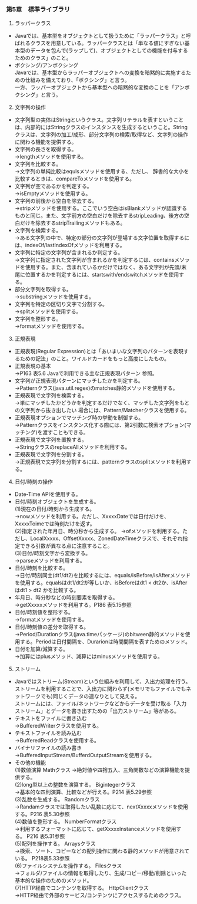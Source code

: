 

### 第5章　標準ライブラリ

1. ラッパークラス
* Javaでは、基本型をオブジェクトとして扱うために「ラッパークラス」と呼ばれるクラスを用意している。ラッパークラスとは「単なる値にすぎない基本型のデータを包んで(ラップして)、オブジェクトとしての機能を付与するためのクラス」のこと。  
* ボクシング/アンボクシング  
Javaでは、基本型からラッパーオブジェクトへの変換を暗黙的に実施するための仕組みを備えており、「ボクシング」と言う。  
一方、ラッパーオブジェクトから基本型への暗黙的な変換のことを「アンボクシング」と言う。  
2. 文字列の操作
* 文字列型の実体はStringというクラス。文字列リテラルを表すということは、内部的にはStringクラスのインスタンスを生成するということ。Stringクラスは、文字列の加工/成形、部分文字列の検索/取得など、文字列の操作に関わる機能を提供する。  
* 文字列の長さを取得する。  
→lengthメソッドを使用する。  
* 文字列を比較する。  
→文字列の単純比較はequlsメソッドを使用する、ただし、
辞書的な大小を比較するときは、compareToメソッドを使用する。  
* 文字列が空であるかを判定する。  
→isEmptyメソッドを使用する。  
* 文字列の前後から空白を除去する。  
→stripメソッドを使用する。ここでいう空白はisBlankメソッドが認識するものと同じ。また、文字前方の空白だけを除去するstripLeading、後方の空白だけを除去するstripTrailingメソッドもある。  
* 文字列を検索する。  
→ある文字列の中で、特定の部分の文字列が登場する文字位置を取得するには、indexOf/lastIndexOfメソッドを利用する。  
* 文字列に特定の文字列が含まれるか判定する。  
→文字列に指定された文字列が含まれるかを判定するには、containsメソッドを使用する。また、含まれているかだけではなく、ある文字列が先頭/末尾に位置するかを判定するには、startswith/endswitchメソッドを使用する。  
* 部分文字列を取得する。  
→substringメソッドを使用する。  
* 文字列を特定の区切り文字で分割する。  
→splitメソッドを使用する。  
* 文字列を整形する。  
→formatメソッドを使用する。  
3. 正規表現
* 正規表現(Regular Expression)とは「あいまいな文字列のパターンを表現するための記法」のこと。ワイルドカードをもっと高度にしたもの。  
* 正規表現の基本  
→P163 表5.6 Javaで利用できる主な正規表現パターン 参照。  
* 文字列が正規表現パターンにマッチしたかを判定する。  
→Patternクラス(java.util.regex)のmatches静的メソッドを使用する。  
* 正規表現で文字列を検索する。  
→単にマッチしたかどうかを判定するだけでなく、マッチした文字列をもとの文字列から抜き出したい
場合には、Pattern/Matcherクラスを使用する。  
* 正規表現オプションでマッチング時の挙動を制御する。  
→Patternクラスをインスタンス化する際には、第2引数に検索オプション(マッチング)を渡すこともできる。  
* 正規表現で文字列を置換する。  
→StringクラスのreplaceAllメソッドを利用する。  
* 正規表現で文字列を分割する。  
→正規表現で文字列を分割するには、patternクラスのsplitメソッドを利用する。  
4. 日付/時刻の操作
* Date-Time APIを使用する。  
* 日付/時刻オブジェクトを生成する。  
(1)現在の日付/時刻から生成する。  
→nowメソッドを利用する。ただし、XxxxxDateでは日付だけを、XxxxxToimeでは時刻だけを返す。  
(2)指定された年月日、時分秒から生成する。
→ofメソッドを利用する。ただし、LocalXxxxx、OffsetXxxxx、ZonedDateTimeクラスで、それぞれ指定できる引数が異なる点に注意すること。  
(3)日付/時刻文字から変換する。  
→parseメソッドを利用する。  
* 日付/時刻を比較する。  
→日付/時刻同士(dt1/dt2)を比較するには、equals/isBefore/isAfterメソッドを使用する。equalsはdt1/dt2が等しいか、isBeforeはdt1 < dt2か、isAfterはdt1 > dt2 かを比較する。  
* 年月日、時分秒などの時刻要素を取得する。  
→getXxxxxメソッドを利用する。P186 表5.15参照  
* 日付/時刻値を整形する。  
→formatメソッドを使用する。  
* 日付/時刻値の差分を取得する。  
→Period/Durationクラス(java.timeパッケージ)のbitween静的メソッドを使用する。Periodは日付間隔を、Durarionは時間間隔を表すためのメソッド。  
* 日付を加算/減算する。  
→加算にはplusメソッド、減算にはminusメソッドを使用する。  
5. ストリーム
* Javaではストリーム(Stream)という仕組みを利用して、入出力処理を行う。ストリームを利用することで、入出力に関わらず(メモリでもファイルでもネットワークでも)同じくデータの連なりとして見える。  
ストリームには、ファイル/ネットワークなどからデータを受け取る「入力ストリーム」とデータを書き出すための「出力ストリーム」等がある。  
* テキストをファイルに書き込む  
→BufferedWriterクラスを使用する。  
* テキストファイルを読み込む  
→BufferedReadクラスを使用する。  
* バイナリファイルの読み書き  
→BufferedInputStream/BufferdOutputStreamを使用する。  
* その他の機能  
(1)数値演算 Mathクラス 
→絶対値や四捨五入、三角関数などの演算機能を提供する。  
(2)long型以上の整数を演算する。 Bigintegerクラス  
→基本的な四則演算、比較などが行える。P214 表5.29参照  
(3)乱数を生成する。 Randomクラス  
→Randamクラスでは取得したい乱数に応じて、nextXxxxxメソッドを使用する。P216 表5.30参照  
(4)数値を整形する。 NumberFormatクラス  
→利用するフォーマットに応じて、getXxxxxInstanceメソッドを使用する。 P216 表5.31参照  
(5)配列を操作する。 Arraysクラス  
→検索、ソート、コピーなどの配列操作に関わる静的メソッドが用意されている。 P218表5.33参照  
(6)ファイルシステムを操作する。 Filesクラス  
→フォルダ/ファイルの情報を取得したり、生成/コピー/移動/削除といった基本的な操作のためのメソッド。  
(7)HTTP経由でコンテンツを取得する。 HttpClientクラス  
→HTTP経由で外部のサービス/コンテンツにアクセスするためのクラス。  
